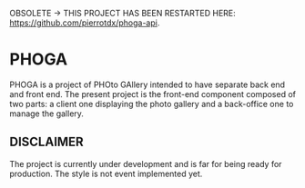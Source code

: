 OBSOLETE -> THIS PROJECT HAS BEEN RESTARTED HERE: https://github.com/pierrotdx/phoga-api.

# PHOGA

PHOGA is a project of PHOto GAllery intended to have separate back end and front end. The present project is the front-end component composed of two parts: a client one displaying the photo gallery and a back-office one to manage the gallery.

## DISCLAIMER
The project is currently under development and is far for being ready for production. The style is not event implemented yet.
